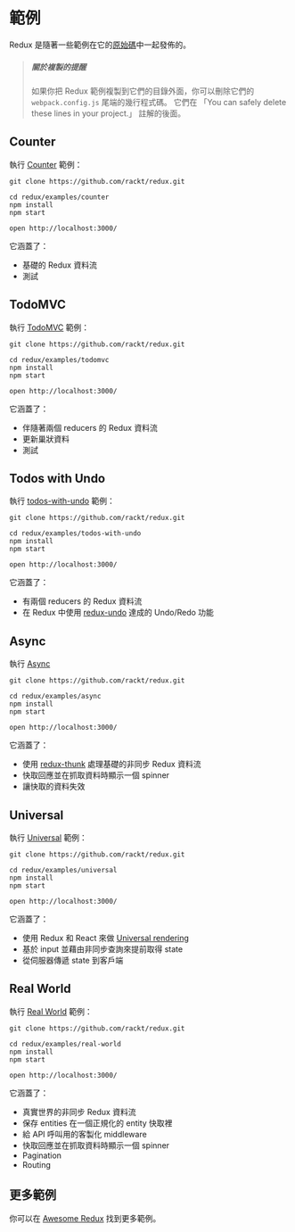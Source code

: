 # 範例

Redux 是隨著一些範例在它的[原始碼](https://github.com/rackt/redux/tree/master/examples)中一起發佈的。
>##### 關於複製的提醒
>如果你把 Redux 範例複製到它們的目錄外面，你可以刪除它們的 `webpack.config.js` 尾端的幾行程式碼。 它們在 「You can safely delete these lines in your project.」 註解的後面。

## Counter

執行 [Counter](https://github.com/rackt/redux/tree/master/examples/counter) 範例：

```
git clone https://github.com/rackt/redux.git

cd redux/examples/counter
npm install
npm start

open http://localhost:3000/
```

它涵蓋了：

* 基礎的 Redux 資料流
* 測試

## TodoMVC

執行 [TodoMVC](https://github.com/rackt/redux/tree/master/examples/todomvc) 範例：

```
git clone https://github.com/rackt/redux.git

cd redux/examples/todomvc
npm install
npm start

open http://localhost:3000/
```

它涵蓋了：

* 伴隨著兩個 reducers 的 Redux 資料流
* 更新巢狀資料
* 測試

## Todos with Undo

執行 [todos-with-undo](https://github.com/rackt/redux/tree/master/examples/todos-with-undo) 範例：

```
git clone https://github.com/rackt/redux.git

cd redux/examples/todos-with-undo
npm install
npm start

open http://localhost:3000/
```

它涵蓋了：

* 有兩個 reducers 的 Redux 資料流
* 在 Redux 中使用 [redux-undo](https://github.com/omnidan/redux-undo) 達成的 Undo/Redo 功能

## Async

執行 [Async](https://github.com/rackt/redux/tree/master/examples/async)

```
git clone https://github.com/rackt/redux.git

cd redux/examples/async
npm install
npm start

open http://localhost:3000/
```

它涵蓋了：

* 使用 [redux-thunk](https://github.com/gaearon/redux-thunk) 處理基礎的非同步 Redux 資料流
* 快取回應並在抓取資料時顯示一個 spinner
* 讓快取的資料失效

## Universal

執行 [Universal](https://github.com/rackt/redux/tree/master/examples/universal) 範例：

```
git clone https://github.com/rackt/redux.git

cd redux/examples/universal
npm install
npm start

open http://localhost:3000/
```

它涵蓋了：

* 使用 Redux 和 React 來做 [Universal rendering](../recipes/ServerRendering.md)
* 基於 input 並藉由非同步查詢來提前取得 state
* 從伺服器傳遞 state 到客戶端

## Real World

執行 [Real World](https://github.com/rackt/redux/tree/master/examples/real-world) 範例：

```
git clone https://github.com/rackt/redux.git

cd redux/examples/real-world
npm install
npm start

open http://localhost:3000/
```

它涵蓋了：

* 真實世界的非同步 Redux 資料流
* 保存 entities 在一個正規化的 entity 快取裡
* 給 API 呼叫用的客製化 middleware
* 快取回應並在抓取資料時顯示一個 spinner
* Pagination
* Routing

## 更多範例

你可以在  [Awesome Redux](https://github.com/xgrommx/awesome-redux) 找到更多範例。

